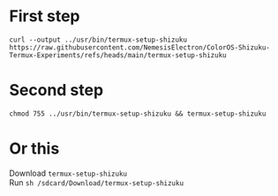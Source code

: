 # First step
`curl --output ../usr/bin/termux-setup-shizuku https://raw.githubusercontent.com/NemesisElectron/ColorOS-Shizuku-Termux-Experiments/refs/heads/main/termux-setup-shizuku`

# Second step
`chmod 755 ../usr/bin/termux-setup-shizuku && termux-setup-shizuku`

# Or this
Download `termux-setup-shizuku`\
Run `sh /sdcard/Download/termux-setup-shizuku`
